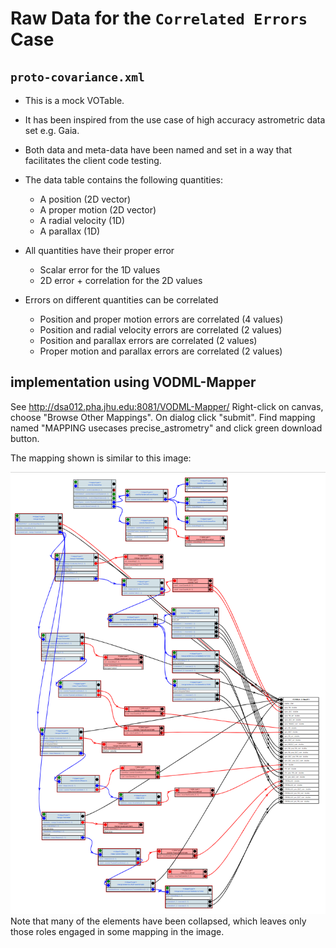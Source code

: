 # Raw Data for the `Correlated Errors` Case

## `proto-covariance.xml`

- This is a mock VOTable. 
- It has been inspired from the use case of high accuracy astrometric data set e.g. Gaia.
- Both data and meta-data have been named and set in a way that facilitates the client code testing.


 - The data table contains the following quantities:
   - A position (2D vector)
   - A proper motion (2D vector)
   - A radial velocity (1D)
   - A parallax (1D)
 
-  All quantities have their proper error
   - Scalar error for the 1D values
   - 2D error + correlation for the 2D values
   
- Errors on different quantities can be correlated
   - Position and proper motion errors are correlated (4 values)
   - Position and radial velocity errors are correlated (2 values)
   - Position and parallax errors are correlated (2 values)
   - Proper motion and parallax errors are correlated (2 values)
 
 
 ## implementation using VODML-Mapper
See http://dsa012.pha.jhu.edu:8081/VODML-Mapper/
Right-click on canvas, choose "Browse Other Mappings".
On dialog click "submit". 
Find mapping named "MAPPING usecases precise_astrometry" and click green download button.

The mapping shown is similar to this image:

<img src="precise-astrometry.png"></img>
Note that many of the elements have been collapsed, which leaves only those roles engaged in some mapping in the image.
